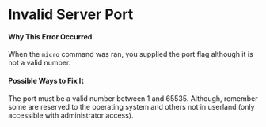 # Invalid Server Port

#### Why This Error Occurred

When the `micro` command was ran, you supplied the port flag although it is
not a valid number.


#### Possible Ways to Fix It

The port must be a valid number between 1 and 65535. Although, remember some are
reserved to the operating system and others not in userland (only accessible
with administrator access).
